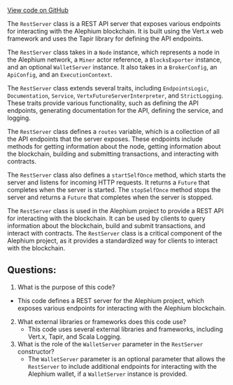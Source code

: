 [View code on GitHub](https://github.com/alephium/alephium/blob/master/app/src/main/scala/org/alephium/app/RestServer.scala)

The `RestServer` class is a REST API server that exposes various endpoints for interacting with the Alephium blockchain. It is built using the Vert.x web framework and uses the Tapir library for defining the API endpoints. 

The `RestServer` class takes in a `Node` instance, which represents a node in the Alephium network, a `Miner` actor reference, a `BlocksExporter` instance, and an optional `WalletServer` instance. It also takes in a `BrokerConfig`, an `ApiConfig`, and an `ExecutionContext`. 

The `RestServer` class extends several traits, including `EndpointsLogic`, `Documentation`, `Service`, `VertxFutureServerInterpreter`, and `StrictLogging`. These traits provide various functionality, such as defining the API endpoints, generating documentation for the API, defining the service, and logging.

The `RestServer` class defines a `routes` variable, which is a collection of all the API endpoints that the server exposes. These endpoints include methods for getting information about the node, getting information about the blockchain, building and submitting transactions, and interacting with contracts. 

The `RestServer` class also defines a `startSelfOnce` method, which starts the server and listens for incoming HTTP requests. It returns a `Future` that completes when the server is started. The `stopSelfOnce` method stops the server and returns a `Future` that completes when the server is stopped.

The `RestServer` class is used in the Alephium project to provide a REST API for interacting with the blockchain. It can be used by clients to query information about the blockchain, build and submit transactions, and interact with contracts. The `RestServer` class is a critical component of the Alephium project, as it provides a standardized way for clients to interact with the blockchain.
## Questions: 
 1. What is the purpose of this code?
   - This code defines a REST server for the Alephium project, which exposes various endpoints for interacting with the Alephium blockchain.
2. What external libraries or frameworks does this code use?
   - This code uses several external libraries and frameworks, including Vert.x, Tapir, and Scala Logging.
3. What is the role of the `WalletServer` parameter in the `RestServer` constructor?
   - The `WalletServer` parameter is an optional parameter that allows the `RestServer` to include additional endpoints for interacting with the Alephium wallet, if a `WalletServer` instance is provided.